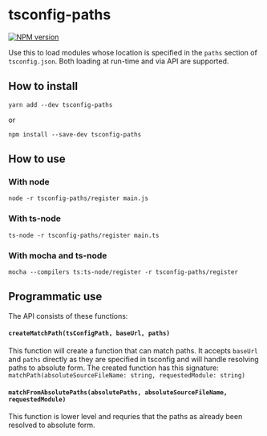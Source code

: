 # tsconfig-paths

[![NPM version][npm-image]][npm-url]

Use this to load modules whose location is specified in the `paths` section of `tsconfig.json`. Both loading at run-time and via API are supported.

## How to install

```
yarn add --dev tsconfig-paths
```
or
```
npm install --save-dev tsconfig-paths
```

## How to use

### With node
`node -r tsconfig-paths/register main.js`

### With ts-node
`ts-node -r tsconfig-paths/register main.ts`

### With mocha and ts-node
`mocha --compilers ts:ts-node/register -r tsconfig-paths/register`

[npm-image]: https://img.shields.io/npm/v/tsconfig-paths.svg?style=flat
[npm-url]: https://www.npmjs.com/package/tsconfig-paths

## Programmatic use

The API consists of these functions:

#### `createMatchPath(tsConfigPath, baseUrl, paths)`
This function will create a function that can match paths. It accepts `baseUrl` and `paths` directly as they are specified in tsconfig and will handle resolving paths to absolute form. The created function has this signature: `matchPath(absoluteSourceFileName: string, requestedModule: string)`

#### `matchFromAbsolutePaths(absolutePaths, absoluteSourceFileName, requestedModule)`
This function is lower level and requries that the paths as already been resolved to absolute form.
